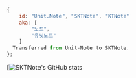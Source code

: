 ```js
{
	id: "Unit.Note", "SKTNote", "KTNote"
	aka: [
		"노트",
		"유닛노트"
	]
  Transferred from Unit-Note to SKTNote.
};
``` 

[![SKTNote's GitHub stats](https://github-readme-stats.vercel.app/api?username=SKTNote&show_icons=true&theme=radical)
